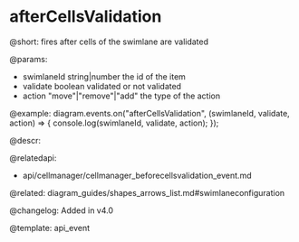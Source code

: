 afterCellsValidation
====================

@short: fires after cells of the swimlane are validated

@params:
- swimlaneId    string|number	        the id of the item
- validate      boolean                 validated or not validated
- action        "move"|"remove"|"add"   the type of the action

@example:
diagram.events.on("afterCellsValidation", (swimlaneId, validate, action) => {
    console.log(swimlaneId, validate, action);
});

@descr:

@relatedapi:
- api/cellmanager/cellmanager_beforecellsvalidation_event.md

@related: diagram_guides/shapes_arrows_list.md#swimlaneconfiguration

@changelog:
Added in v4.0

@template: api_event

